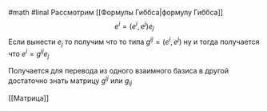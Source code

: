 #math #linal 
Рассмотрим [[Формулы Гиббса|формулу Гиббса]] $$e^i = (e^i, e^j)e_j$$
Если вынести $e_j$ то получим что то типа $g^{ij}=(e^i,e^j)$  ну и тогда получается что $e^i = g^{ij}e_j$

Получается для перевода из одного взаимного базиса в другой достаточно знать матрицу $g^{ij}$ или $g_{ij}$

[[Матрица]]

